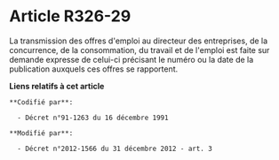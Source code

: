 # Article R326-29

La  transmission des offres d'emploi au directeur des entreprises, de la  concurrence, de la consommation, du travail et de
l'emploi est faite sur  demande expresse de celui-ci précisant le numéro ou la date de la  publication auxquels ces offres se
rapportent.

**Liens relatifs à cet article**

	**Codifié par**:

	  - Décret n°91-1263 du 16 décembre 1991

	**Modifié par**:

	  - Décret n°2012-1566 du 31 décembre 2012 - art. 3
